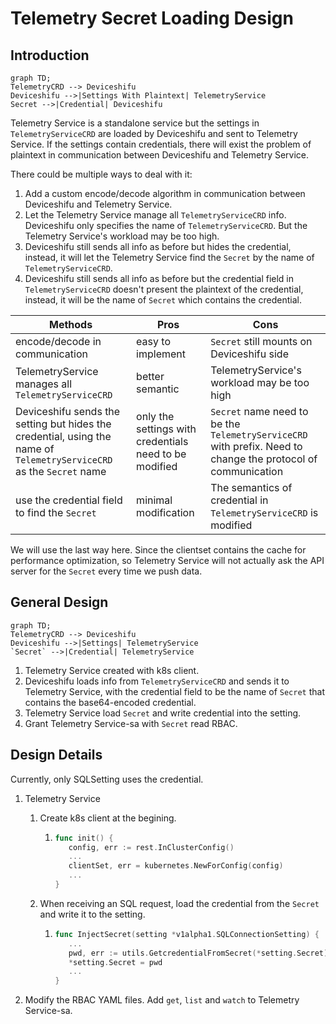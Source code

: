 # Telemetry Secret Loading Design

## Introduction

```mermaid
graph TD;
TelemetryCRD --> Deviceshifu
Deviceshifu -->|Settings With Plaintext| TelemetryService
Secret -->|Credential| Deviceshifu
```

Telemetry Service is a standalone service but the settings in `TelemetryServiceCRD` are loaded by Deviceshifu and sent to Telemetry Service. If the settings contain credentials, there will exist the problem of plaintext in communication between Deviceshifu and Telemetry Service.

There could be multiple ways to deal with it:

1. Add a custom encode/decode algorithm in communication between Deviceshifu and Telemetry Service.
2. Let the Telemetry Service manage all `TelemetryServiceCRD` info. Deviceshifu only specifies the name of `TelemetryServiceCRD`. But the Telemetry Service's workload may be too high.
3. Deviceshifu still sends all info as before but hides the credential, instead, it will let the Telemetry Service find the `Secret` by the name of `TelemetryServiceCRD`.
4. Deviceshifu still sends all info as before but the credential field in `TelemetryServiceCRD` doesn't present the plaintext of the credential, instead, it will be the name of `Secret` which contains the credential.

| Methods                                                      | Pros                                                   | Cons                                                         |
| ------------------------------------------------------------ | ------------------------------------------------------ | ------------------------------------------------------------ |
| encode/decode in communication                               | easy to implement                                      | `Secret` still mounts on Deviceshifu side                    |
| TelemetryService manages all `TelemetryServiceCRD`           | better semantic                                        | TelemetryService's workload may be too high                  |
| Deviceshifu sends the setting but hides the credential, using the name of `TelemetryServiceCRD` as the `Secret` name | only the settings with credentials need to be modified | `Secret` name need to be the `TelemetryServiceCRD` with prefix. Need to change the protocol of communication |
| use the credential field to find the `Secret`                | minimal modification                                   | The semantics of credential in `TelemetryServiceCRD` is modified |

We will use the last way here. Since the clientset contains the cache for performance optimization, so Telemetry Service will not actually ask the API server for the `Secret` every time we push data.

## General Design

```mermaid
graph TD;
TelemetryCRD --> Deviceshifu
Deviceshifu -->|Settings| TelemetryService
`Secret` -->|Credential| TelemetryService
```

1. Telemetry Service created with k8s client.
2. Deviceshifu loads info from `TelemetryServiceCRD` and sends it to Telemetry Service, with the credential field to be the name of `Secret` that contains the base64-encoded credential.
3. Telemetry Service load `Secret` and write credential into the setting.
4. Grant Telemetry Service-sa with `Secret` read RBAC.

## Design Details

Currently, only SQLSetting uses the credential.

1. Telemetry Service
   1. Create k8s client at the begining.
      1. ```Go
         func init() {
            config, err := rest.InClusterConfig()
            ...
            clientSet, err = kubernetes.NewForConfig(config)
            ...
         }
         ```
   2. When receiving an SQL request, load the credential from the `Secret` and write it to the setting.
      1. ```Go
         func InjectSecret(setting *v1alpha1.SQLConnectionSetting) {
            ...
            pwd, err := utils.GetcredentialFromSecret(*setting.Secret)
            *setting.Secret = pwd
            ...
         }
         ```

2. Modify the RBAC YAML files. Add `get`, `list` and `watch` to Telemetry Service-sa.